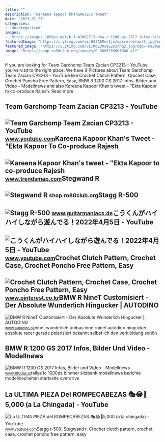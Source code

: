 ```yaml
---
title: ""
description: "Kareena kapoor khan&#039;s tweet"
date: "2023-01-27"
categories:
- "Uncategorized"
images:
- "https://images.1000ps.net/b-f_W3002713-bmw-r-1200-gs-2017-infos-bilder-und-video-636137668201890469.jpg"
featuredImage: "https://i.ytimg.com/vi/H2fAEMesIjo/maxresdefault.jpg?sqp=-oaymwEmCIAKENAF8quKqQMa8AEB-AH-CYAC0AWKAgwIABABGGUgXyhTMA8=&amp;rs=AOn4CLCJYSghky0o-ilndxvg6fCYAda1ug"
featured_image: "https://i.ytimg.com/vi/KdZ3OosEZ6s/hq2.jpg?sqp=-oaymwEoCOADEOgC8quKqQMcGADwAQH4Ad4EgAK4CIoCDAgAEAEYZSBMKGMwDw==&amp;rs=AOn4CLCfzFvJaPoNerKMbSKycXF-fCyaDA"
image: "https://shop.ro80club.org/images/P_3806166601000.gif"
---
```


If you are looking for Team Garchomp Team Zacian CP3213 - YouTube you've visit to the right place. We have 9 Pictures about Team Garchomp Team Zacian CP3213 - YouTube like Crochet Clutch Pattern, Crochet Case, Crochet Poncho Free Pattern, Easy, BMW R 1200 GS 2017 Infos, Bilder und Video - Modellnews and also Kareena Kapoor Khan's tweet - "Ekta Kapoor to co-produce Rajesh. Read more:

Team Garchomp Team Zacian CP3213 - YouTube
------------------------------------------

 ![Team Garchomp Team Zacian CP3213 - YouTube](https://i.ytimg.com/vi/HYLCwcE-Dgc/maxres2.jpg?sqp=-oaymwEoCIAKENAF8quKqQMcGADwAQH4AYwCgALgA4oCDAgAEAEYRSBHKGUwDw==&rs=AOn4CLC_ulBvmvqa2cf2uT56Qfk3FCYaDA) <small>www.youtube.com</small>Kareena Kapoor Khan's Tweet - "Ekta Kapoor To Co-produce Rajesh
---------------------------------------------------------------

 ![Kareena Kapoor Khan's tweet - "Ekta Kapoor to co-produce Rajesh](https://pbs.twimg.com/media/Fcyada8X0AANSFu.jpg) <small>www.trendsmap.com</small>Stegwand R
----------

 ![Stegwand R](https://shop.ro80club.org/images/P_3806166601000.gif) <small>shop.ro80club.org</small>Stagg R-500
-----------

 ![Stagg R-500](https://www.guitarmaniacs.de/gallery_pics/qYwwLVBqGieHAqTu5r8iTeSVa.jpg) <small>www.guitarmaniacs.de</small>こうくんがハイハイしながら遊んでる！2022年4月5日 - YouTube
-------------------------------------

 ![こうくんがハイハイしながら遊んでる！2022年4月5日 - YouTube](https://i.ytimg.com/vi/H2fAEMesIjo/maxresdefault.jpg?sqp=-oaymwEmCIAKENAF8quKqQMa8AEB-AH-CYAC0AWKAgwIABABGGUgXyhTMA8=&rs=AOn4CLCJYSghky0o-ilndxvg6fCYAda1ug) <small>www.youtube.com</small>Crochet Clutch Pattern, Crochet Case, Crochet Poncho Free Pattern, Easy
-----------------------------------------------------------------------

 ![Crochet Clutch Pattern, Crochet Case, Crochet Poncho Free Pattern, Easy](https://i.pinimg.com/originals/0e/28/2e/0e282ea1bb11eb4ac96ae0e2a9754c8f.jpg) <small>www.pinterest.co.kr</small>BMW R NineT Customisiert - Der Absolute Wunderlich Hingucker | AUTODINO
-----------------------------------------------------------------------

 ![BMW R NineT Customisiert - Der Absolute Wunderlich Hingucker | AUTODINO](https://www.autodino.de/autonews/wp-content/uploads/2014/08/BMW_R_nineT_Custom-Umbau_1.jpg) <small>www.autodino.de</small>ninet wunderlich umbau nine rninet autodino hingucker absolute racer gerade polarisiert bekannt selbst ich den verkleidung schön

BMW R 1200 GS 2017 Infos, Bilder Und Video - Modellnews
-------------------------------------------------------

 ![BMW R 1200 GS 2017 Infos, Bilder und Video - Modellnews](https://images.1000ps.net/b-f_W3002713-bmw-r-1200-gs-2017-infos-bilder-und-video-636137668201890469.jpg) <small>www.1000ps.at</small>rallye lc 1000ps bimmer sitzbank modellnews berichte modellneuheiten startseite overdrive

La ULTIMA PIEZA Del ROMPECABEZAS 🎭😂🧘5,000 (a La Chingada) - YouTube
-------------------------------------------------------------------

 ![La ULTIMA PIEZA del ROMPECABEZAS 🎭😂🧘5,000 (a la chingada) - YouTube](https://i.ytimg.com/vi/KdZ3OosEZ6s/hq2.jpg?sqp=-oaymwEoCOADEOgC8quKqQMcGADwAQH4Ad4EgAK4CIoCDAgAEAEYZSBMKGMwDw==&rs=AOn4CLCfzFvJaPoNerKMbSKycXF-fCyaDA) <small>www.youtube.com</small>Stagg r-500. Stegwand r. Crochet clutch pattern, crochet case, crochet poncho free pattern, easy
